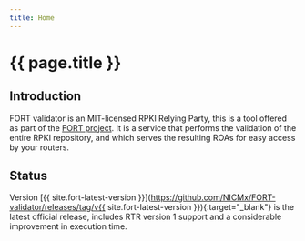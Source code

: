 ```yaml
---
title: Home
---
```


# {{ page.title }}

## Introduction

FORT validator is an MIT-licensed RPKI Relying Party, this is a tool offered as part of the [FORT project](https://www.fortproject.net/). It is a service that performs the validation of the entire RPKI repository, and which serves the resulting ROAs for easy access by your routers.

## Status

Version [{{ site.fort-latest-version }}](https://github.com/NICMx/FORT-validator/releases/tag/v{{ site.fort-latest-version }}){:target="_blank"} is the latest official release, includes RTR version 1 support and a considerable improvement in execution time.
